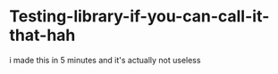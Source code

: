 # Testing-library-if-you-can-call-it-that-hah
i made this in 5 minutes and it's actually not useless
